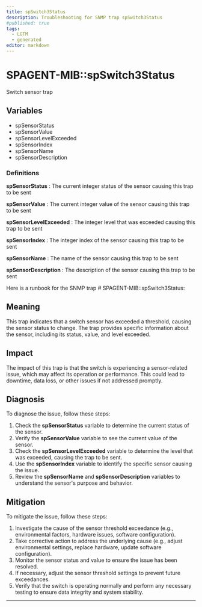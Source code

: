 ```yaml
---
title: spSwitch3Status
description: Troubleshooting for SNMP trap spSwitch3Status
#published: true
tags:
  - LGTM
  - generated
editor: markdown
---
```


# SPAGENT-MIB::spSwitch3Status 

Switch sensor trap 


## Variables


  - spSensorStatus
  - spSensorValue
  - spSensorLevelExceeded
  - spSensorIndex
  - spSensorName
  - spSensorDescription 

### Definitions 


**spSensorStatus** 
: The current integer status of the sensor causing this trap to be sent 

**spSensorValue** 
: The current integer value of the sensor causing this trap to be sent 

**spSensorLevelExceeded** 
: The integer level that was exceeded causing this trap to be sent 

**spSensorIndex** 
: The integer index of the sensor causing this trap to be sent 

**spSensorName** 
: The name of the sensor causing this trap to be sent 

**spSensorDescription** 
: The description of the sensor causing this trap to be sent 


Here is a runbook for the SNMP trap # SPAGENT-MIB::spSwitch3Status:

## Meaning

This trap indicates that a switch sensor has exceeded a threshold, causing the sensor status to change. The trap provides specific information about the sensor, including its status, value, and level exceeded.

## Impact

The impact of this trap is that the switch is experiencing a sensor-related issue, which may affect its operation or performance. This could lead to downtime, data loss, or other issues if not addressed promptly.

## Diagnosis

To diagnose the issue, follow these steps:

1. Check the **spSensorStatus** variable to determine the current status of the sensor.
2. Verify the **spSensorValue** variable to see the current value of the sensor.
3. Check the **spSensorLevelExceeded** variable to determine the level that was exceeded, causing the trap to be sent.
4. Use the **spSensorIndex** variable to identify the specific sensor causing the issue.
5. Review the **spSensorName** and **spSensorDescription** variables to understand the sensor's purpose and behavior.

## Mitigation

To mitigate the issue, follow these steps:

1. Investigate the cause of the sensor threshold exceedance (e.g., environmental factors, hardware issues, software configuration).
2. Take corrective action to address the underlying cause (e.g., adjust environmental settings, replace hardware, update software configuration).
3. Monitor the sensor status and value to ensure the issue has been resolved.
4. If necessary, adjust the sensor threshold settings to prevent future exceedances.
5. Verify that the switch is operating normally and perform any necessary testing to ensure data integrity and system stability.
---




